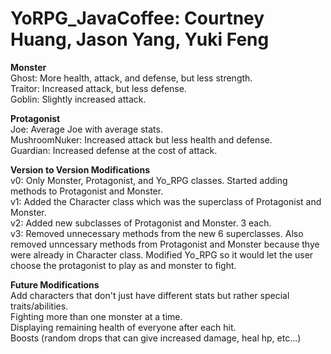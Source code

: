 # YoRPG_JavaCoffee: Courtney Huang, Jason Yang, Yuki Feng

**Monster** <br />
Ghost: More health, attack, and defense, but less strength. <br />
Traitor: Increased attack, but less defense. <br />
Goblin: Slightly increased attack. <br />

**Protagonist** <br />
Joe: Average Joe with average stats. <br />
MushroomNuker: Increased attack but less health and defense. <br />
Guardian: Increased defense at the cost of attack. <br />

**Version to Version Modifications** <br />
v0: Only Monster, Protagonist, and Yo_RPG classes. Started adding methods to Protagonist and Monster. <br />
v1: Added the Character class which was the superclass of Protagonist and Monster. <br />
v2: Added new subclasses of Protagonist and Monster. 3 each. <br />
v3: Removed unnecessary methods from the new 6 superclasses. Also removed unncessary methods from Protagonist and Monster because thye were already in Character class. Modified Yo_RPG so it would let the user choose the protagonist to play as and monster to fight.

**Future Modifications** <br />
Add characters that don't just have different stats but rather special traits/abilities. <br />
Fighting more than one monster at a time. <br />
Displaying remaining health of everyone after each hit. <br />
Boosts (random drops that can give increased damage, heal hp, etc...) <br />

